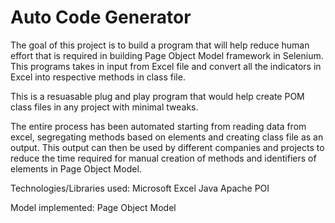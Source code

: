 # Auto Code Generator

The goal of this project is to build a program that will help reduce human effort that is required in building Page Object Model framework in Selenium. This programs takes in input from Excel file and convert all the indicators in Excel into respective methods in class file.

This is a resuasable plug and play program that would help create POM class files in any project with minimal tweaks.

The entire process has been automated starting from reading data from excel, segregating methods based on elements and creating class file as an output. This output can then be used by different companies and projects to reduce the time required for manual creation of methods and identifiers of elements in Page Object Model.

Technologies/Libraries used:
Microsoft Excel
Java
Apache POI

Model implemented:
Page Object Model

